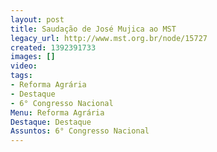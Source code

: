 ```yaml
---
layout: post
title: Saudação de José Mujica ao MST
legacy_url: http://www.mst.org.br/node/15727
created: 1392391733
images: []
video: 
tags:
- Reforma Agrária
- Destaque
- 6° Congresso Nacional
Menu: Reforma Agrária
Destaque: Destaque
Assuntos: 6° Congresso Nacional
---
```



